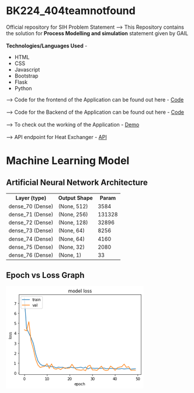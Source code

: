 # BK224_404teamnotfound
Official repository for SIH Problem Statement
--> This Repository contains the solution for <b>Process Modelling and simulation</b> statement given by GAIL
<br><br>
<b>Technologies/Languages Used</b> -
<ul>
	<li>HTML</li>
	<li>CSS</li>
	<li>Javascript</li>
	<li>Bootstrap</li>
	<li>Flask</li>
	<li>Python</li>
</ul>	
--> Code for the frontend of the Application can be found out here - <a href="https://github.com/Aditya20kul/BK224_404teamnotfound/tree/master/Frontend">Code</a>
<br><br>
--> Code for the Backend of the Application can be found out here - <a href="https://github.com/Aditya20kul/BK224_404teamnotfound/tree/master/Backend-API">Code</a>	
<br><br>
--> To check out the working of the Application - <a href="https://sih-webapp.herokuapp.com/userset">Demo</a>
<br><br>--> API endpoint for Heat Exchanger - <a href="https://sih-utils.herokuapp.com/util">API</a>

# Machine Learning Model 
## Artificial Neural Network Architecture 

<table>
	<th>Layer (type)</th>
	<th>Output Shape</th>              
	<th>Param</th>   
	<tr>
	<td>dense_70 (Dense)</td>	<td> (None, 512)</td>               <td>3584 </td>     
	</tr>
	<tr>
	<td>dense_71 (Dense)</td>             <td>(None, 256)</td>               <td>131328</td>  
	</tr>	
	<tr>
	<td>dense_72 (Dense)</td>             <td>(None, 128)</td>               <td>32896</td> 
	</tr>	
	<tr>
	<td>dense_73 (Dense)</td>             <td>(None, 64)</td>                <td>8256 </td>     
	</tr>
	<tr>
	<td>dense_74 (Dense)</td>             <td>(None, 64)</td>               <td> 4160</td>      
	</tr>
	<tr>
	<td>dense_75 (Dense)</td>             <td>(None, 32)</td>                <td>2080</td>      
	</tr>
	<tr>
	<td>dense_76 (Dense)</td>             <td>(None, 1)</td>                 <td>33</td>  
	</tr>
</table>


## Epoch vs Loss Graph 
<img src='Machine_Learning_and_Data/ANN2.0/loss.png'>
